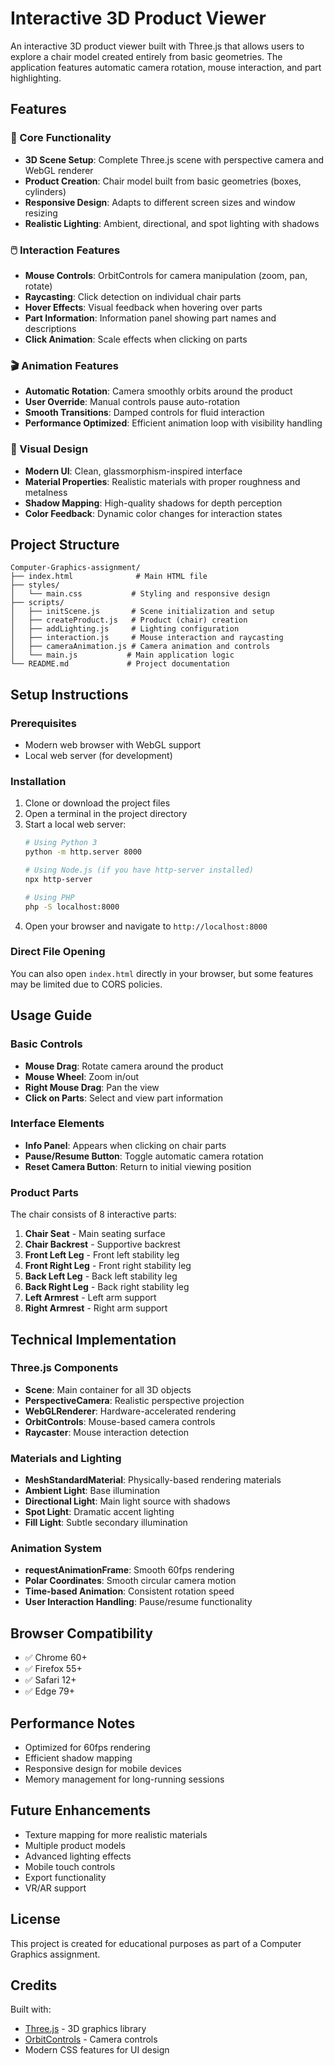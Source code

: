 # Interactive 3D Product Viewer

An interactive 3D product viewer built with Three.js that allows users to explore a chair model created entirely from basic geometries. The application features automatic camera rotation, mouse interaction, and part highlighting.

## Features

### 🎯 Core Functionality
- **3D Scene Setup**: Complete Three.js scene with perspective camera and WebGL renderer
- **Product Creation**: Chair model built from basic geometries (boxes, cylinders)
- **Responsive Design**: Adapts to different screen sizes and window resizing
- **Realistic Lighting**: Ambient, directional, and spot lighting with shadows

### 🖱️ Interaction Features
- **Mouse Controls**: OrbitControls for camera manipulation (zoom, pan, rotate)
- **Raycasting**: Click detection on individual chair parts
- **Hover Effects**: Visual feedback when hovering over parts
- **Part Information**: Information panel showing part names and descriptions
- **Click Animation**: Scale effects when clicking on parts

### 🎬 Animation Features
- **Automatic Rotation**: Camera smoothly orbits around the product
- **User Override**: Manual controls pause auto-rotation
- **Smooth Transitions**: Damped controls for fluid interaction
- **Performance Optimized**: Efficient animation loop with visibility handling

### 🎨 Visual Design
- **Modern UI**: Clean, glassmorphism-inspired interface
- **Material Properties**: Realistic materials with proper roughness and metalness
- **Shadow Mapping**: High-quality shadows for depth perception
- **Color Feedback**: Dynamic color changes for interaction states

## Project Structure

```
Computer-Graphics-assignment/
├── index.html              # Main HTML file
├── styles/
│   └── main.css           # Styling and responsive design
├── scripts/
│   ├── initScene.js       # Scene initialization and setup
│   ├── createProduct.js   # Product (chair) creation
│   ├── addLighting.js     # Lighting configuration
│   ├── interaction.js     # Mouse interaction and raycasting
│   ├── cameraAnimation.js # Camera animation and controls
│   └── main.js           # Main application logic
└── README.md             # Project documentation
```

## Setup Instructions

### Prerequisites
- Modern web browser with WebGL support
- Local web server (for development)

### Installation
1. Clone or download the project files
2. Open a terminal in the project directory
3. Start a local web server:
   ```bash
   # Using Python 3
   python -m http.server 8000
   
   # Using Node.js (if you have http-server installed)
   npx http-server
   
   # Using PHP
   php -S localhost:8000
   ```
4. Open your browser and navigate to `http://localhost:8000`

### Direct File Opening
You can also open `index.html` directly in your browser, but some features may be limited due to CORS policies.

## Usage Guide

### Basic Controls
- **Mouse Drag**: Rotate camera around the product
- **Mouse Wheel**: Zoom in/out
- **Right Mouse Drag**: Pan the view
- **Click on Parts**: Select and view part information

### Interface Elements
- **Info Panel**: Appears when clicking on chair parts
- **Pause/Resume Button**: Toggle automatic camera rotation
- **Reset Camera Button**: Return to initial viewing position

### Product Parts
The chair consists of 8 interactive parts:
1. **Chair Seat** - Main seating surface
2. **Chair Backrest** - Supportive backrest
3. **Front Left Leg** - Front left stability leg
4. **Front Right Leg** - Front right stability leg
5. **Back Left Leg** - Back left stability leg
6. **Back Right Leg** - Back right stability leg
7. **Left Armrest** - Left arm support
8. **Right Armrest** - Right arm support

## Technical Implementation

### Three.js Components
- **Scene**: Main container for all 3D objects
- **PerspectiveCamera**: Realistic perspective projection
- **WebGLRenderer**: Hardware-accelerated rendering
- **OrbitControls**: Mouse-based camera controls
- **Raycaster**: Mouse interaction detection

### Materials and Lighting
- **MeshStandardMaterial**: Physically-based rendering materials
- **Ambient Light**: Base illumination
- **Directional Light**: Main light source with shadows
- **Spot Light**: Dramatic accent lighting
- **Fill Light**: Subtle secondary illumination

### Animation System
- **requestAnimationFrame**: Smooth 60fps rendering
- **Polar Coordinates**: Smooth circular camera motion
- **Time-based Animation**: Consistent rotation speed
- **User Interaction Handling**: Pause/resume functionality

## Browser Compatibility

- ✅ Chrome 60+
- ✅ Firefox 55+
- ✅ Safari 12+
- ✅ Edge 79+

## Performance Notes

- Optimized for 60fps rendering
- Efficient shadow mapping
- Responsive design for mobile devices
- Memory management for long-running sessions

## Future Enhancements

- Texture mapping for more realistic materials
- Multiple product models
- Advanced lighting effects
- Mobile touch controls
- Export functionality
- VR/AR support

## License

This project is created for educational purposes as part of a Computer Graphics assignment.

## Credits

Built with:
- [Three.js](https://threejs.org/) - 3D graphics library
- [OrbitControls](https://threejs.org/docs/#examples/en/controls/OrbitControls) - Camera controls
- Modern CSS features for UI design 